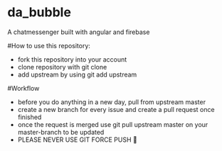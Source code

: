 # da_bubble
A chatmessenger built with angular and firebase

#How to use this repository:

- fork this repository into your account
- clone repository with git clone
- add upstream by using git add upstream

#Workflow

- before you do anything in a new day, pull from upstream master
- create a new branch for every issue and create a pull request once finished
- once the request is merged use git pull upstream master on your master-branch to be updated
- PLEASE NEVER USE GIT FORCE PUSH 🙏
